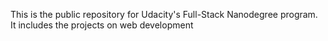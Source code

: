 This is the public repository for Udacity's Full-Stack Nanodegree program.
It includes the projects on web development
